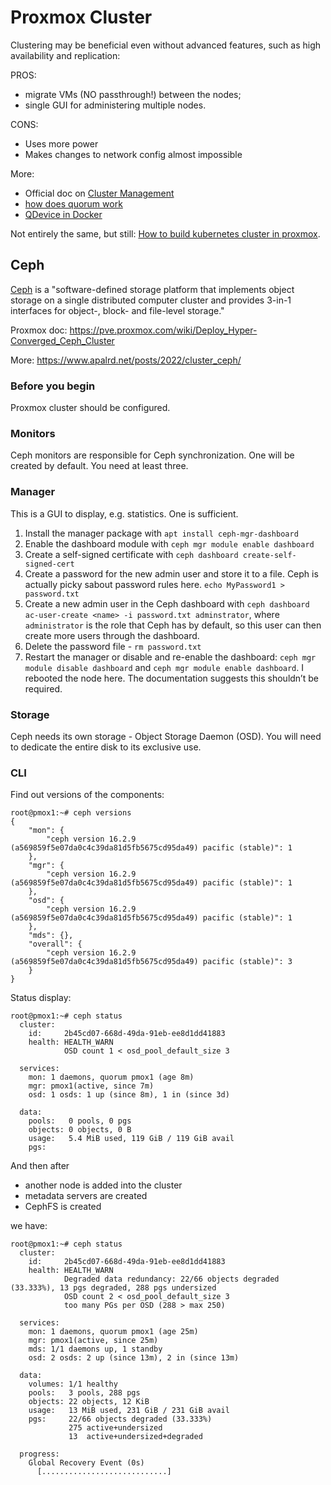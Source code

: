 # Proxmox Cluster

Clustering may be beneficial even without advanced features, such as high
availability and replication:

PROS:

* migrate VMs (NO passthrough!) between the nodes;
* single GUI for administering multiple nodes.

CONS:

* Uses more power
* Makes changes to network config almost impossible

More:

* Official doc on
[Cluster Management](https://pve.proxmox.com/pve-docs/chapter-pvecm.html)
* [how does quorum work](https://www.reddit.com/r/Proxmox/comments/gne7mx/new_to_clusters_how_does_quorum_exactly_work/)
* [QDevice in Docker](https://raymii.org/s/tutorials/Proxmox_VE_7_Corosync_QDevice_in_Docker.html)

Not entirely the same, but still: [How to build kubernetes cluster in proxmox](https://www.learnlinux.tv/how-to-build-an-awesome-kubernetes-cluster-using-proxmox-virtual-environment/).


## Ceph

[Ceph](https://en.wikipedia.org/wiki/Ceph_(software)) is a
"software-defined storage platform that implements object storage on a single
distributed computer cluster and provides 3-in-1 interfaces for object-, block-
and file-level storage."

Proxmox doc: https://pve.proxmox.com/wiki/Deploy_Hyper-Converged_Ceph_Cluster

More: https://www.apalrd.net/posts/2022/cluster_ceph/

### Before you begin

Proxmox cluster should be configured.

### Monitors

Ceph monitors are responsible for Ceph synchronization.  One will be created by
default. You need at least three.

### Manager

This is a GUI to display, e.g. statistics. One is sufficient.

1. Install the manager package with `apt install ceph-mgr-dashboard`
1. Enable the dashboard module with `ceph mgr module enable dashboard`
1. Create a self-signed certificate with `ceph dashboard create-self-signed-cert`
1. Create a password for the new admin user and store it to a file. Ceph is
actually picky sabout password rules here. `echo MyPassword1 > password.txt`
1. Create a new admin user in the Ceph dashboard with
`ceph dashboard ac-user-create <name> -i password.txt adminstrator`, where
`administrator` is the role that Ceph has by default, so this user can then
create more users through the dashboard.
1. Delete the password file - `rm password.txt`
1. Restart the manager or disable and re-enable the dashboard:
`ceph mgr module disable dashboard` and `ceph mgr module enable dashboard`.
I rebooted the node here. The documentation suggests this shouldn’t be required.

### Storage

Ceph needs its own storage - Object Storage Daemon (OSD).  You will need to
dedicate the entire disk to its exclusive use.


### CLI

Find out versions of the components:

```console
root@pmox1:~# ceph versions
{
    "mon": {
        "ceph version 16.2.9 (a569859f5e07da0c4c39da81d5fb5675cd95da49) pacific (stable)": 1
    },
    "mgr": {
        "ceph version 16.2.9 (a569859f5e07da0c4c39da81d5fb5675cd95da49) pacific (stable)": 1
    },
    "osd": {
        "ceph version 16.2.9 (a569859f5e07da0c4c39da81d5fb5675cd95da49) pacific (stable)": 1
    },
    "mds": {},
    "overall": {
        "ceph version 16.2.9 (a569859f5e07da0c4c39da81d5fb5675cd95da49) pacific (stable)": 3
    }
}
```

Status display:
```console
root@pmox1:~# ceph status
  cluster:
    id:     2b45cd07-668d-49da-91eb-ee8d1dd41883
    health: HEALTH_WARN
            OSD count 1 < osd_pool_default_size 3

  services:
    mon: 1 daemons, quorum pmox1 (age 8m)
    mgr: pmox1(active, since 7m)
    osd: 1 osds: 1 up (since 8m), 1 in (since 3d)

  data:
    pools:   0 pools, 0 pgs
    objects: 0 objects, 0 B
    usage:   5.4 MiB used, 119 GiB / 119 GiB avail
    pgs:
 ```
And then after

* another node is added into the cluster
* metadata servers are created
* CephFS is created

we have:
```console
root@pmox1:~# ceph status
  cluster:
    id:     2b45cd07-668d-49da-91eb-ee8d1dd41883
    health: HEALTH_WARN
            Degraded data redundancy: 22/66 objects degraded (33.333%), 13 pgs degraded, 288 pgs undersized
            OSD count 2 < osd_pool_default_size 3
            too many PGs per OSD (288 > max 250)

  services:
    mon: 1 daemons, quorum pmox1 (age 25m)
    mgr: pmox1(active, since 25m)
    mds: 1/1 daemons up, 1 standby
    osd: 2 osds: 2 up (since 13m), 2 in (since 13m)

  data:
    volumes: 1/1 healthy
    pools:   3 pools, 288 pgs
    objects: 22 objects, 12 KiB
    usage:   13 MiB used, 231 GiB / 231 GiB avail
    pgs:     22/66 objects degraded (33.333%)
             275 active+undersized
             13  active+undersized+degraded

  progress:
    Global Recovery Event (0s)
      [............................]

```
